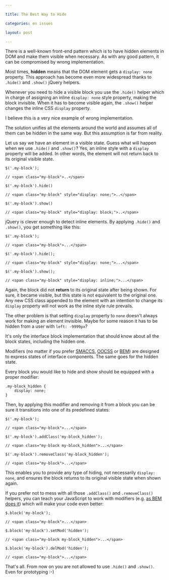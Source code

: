 ```yaml
---

title: The Best Way to Hide

categories: en issues

layout: post

---
```

There is a well-known front-end pattern which is to have hidden elements in DOM
and make them visible when necessary. As with any good pattern, it can be
compromised by wrong implementation.

Most times, **hidden** means that the DOM element gets a `display: none` property.
This approach has become even more widespread thanks to `.hide()` and `.show()` jQuery helpers.

Whenever you need to hide a visible block you use the `.hide()` helper which in
charge of assigning an inline `display: none` style property, making the block
invisible. When it has to become visible again, the `.show()` helper changes the
inline CSS `display` property.

I believe this is a very nice example of wrong implementation.

The solution unifies all the elements around the world and assumes all of them
can be hidden in the same way. But this assumption is far from reality.

Let us say we have an element in a visible state. Guess what will happen when we
use `.hide()` and `.show()`?
Yes, an inline style with a `display` property will be added.
In other words, the element will not return back to its original visible state.

```
$('.my-block');

// <span class="my-block">..</span>

$('.my-block').hide()

// <span class="my-block" style="display: none;">..</span>

$('.my-block').show()

// <span class="my-block" style="display: block;">..</span>

```

jQuery is clever enough to detect inline elements. By applying `.hide()` and
`.show()`, you get something like this:

```
$('.my-block');

// <span class="my-block">...</span>

$('.my-block').hide();

// <span class="my-block" style="display: none;">...</span>

$('.my-block').show();

// <span class="my-block" style="display: inline;">...</span>

```

Again, the block did not **return** to its original state after being shown. For
sure, it became visible, but this state is not equivalent to the original one.
Any new CSS class appended to the element with an intention to change its
`display` property will not work as the inline style rule prevails.

The other problem is that setting `display` property to `none` doesn't always
work for making an element invisible. Maybe for some reason it has to be hidden
from a user with `left: -9999px`?

It's only the interface block implementation that should know about all the
block states, including the hidden one.

Modifiers (no matter if you prefer [SMACCS](http://smacss.com/),
[OOCSS](http://oocss.org/) or [BEM](http://bem.info/)) are designed to express
states of interface components. The same goes for the hidden state.

Every block you would like to hide and show should be equipped with a proper
modifier:

```
.my-block_hidden {
    display: none;
}
```

Then, by applying this modifier and removing it from a block you can be sure it
transitions into one of its predefined states:

```
$('.my-block');

// <span class="my-block">...</span>

$('.my-block').addClass('my-block_hidden');

// <span class="my-block my-block_hidden">...</span>

$('.my-block').removeClass('my-block_hidden');

// <span class="my-block">...</span>
```

This enables you to provide any type of hiding, not necessarily `display: none`,
and ensures the block returns to its original visible state when shown again.

If you prefer not to mess with all those `.addClass()` and `.removeClass()`
helpers, you can teach your JavaScript to work with modifiers (e.g. [as
BEM does
it](https://github.com/varya/bem-js-tutorial/blob/master/02-Modifiers.md)) which
will make your code even better:

```
$.block('my-block');

// <span class="my-block">...</span>

$.block('my-block').setMod('hidden');

// <span class="my-block my-block_hidden">...</span>

$.block('my-block').delMod('hidden');

// <span class="my-block">...</span>
```

That's all. From now on you are not allowed to use `.hide()` and `.show()`.
Even for prototyping :-)

